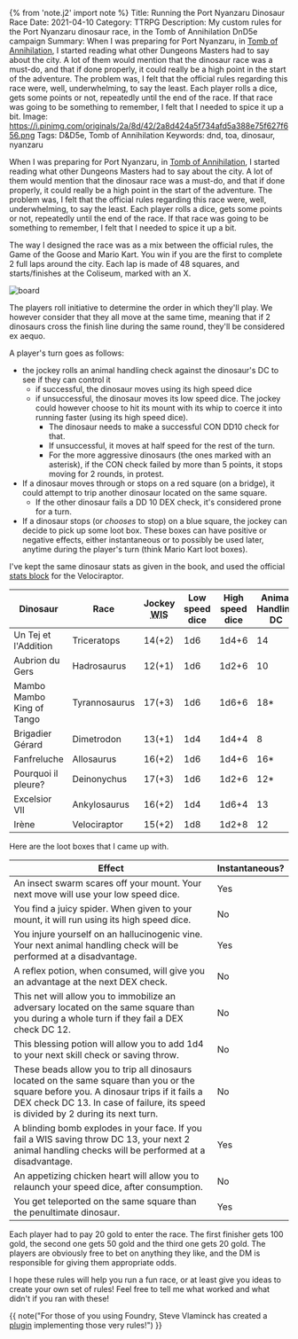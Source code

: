 {% from 'note.j2' import note %}
Title: Running the Port Nyanzaru Dinosaur Race
Date: 2021-04-10
Category: TTRPG
Description: My custom rules for the Port Nyanzaru dinosaur race, in the Tomb of Annihilation DnD5e campaign
Summary: When I was preparing for Port Nyanzaru, in [Tomb of Annihilation](https://dnd.wizards.com/products/tabletop-games/rpg-products/tomb-annihilation), I started reading what other Dungeons Masters had to say about the city. A lot of them would mention that the dinosaur race was a must-do, and that if done properly, it could really be a high point in the start of the adventure. The problem was, I felt that the official rules regarding this race were, well, underwhelming, to say the least. Each player rolls a dice, gets some points or not, repeatedly until the end of the race. If that race was going to be something to remember, I felt that I needed to spice it up a bit.
Image: https://i.pinimg.com/originals/2a/8d/42/2a8d424a5f734afd5a388e75f627f656.png
Tags: D&D5e, Tomb of Annihilation
Keywords: dnd, toa, dinosaur, nyanzaru

When I was preparing for Port Nyanzaru, in [Tomb of Annihilation](https://dnd.wizards.com/products/tabletop-games/rpg-products/tomb-annihilation), I started reading what other Dungeons Masters had to say about the city. A lot of them would mention that the dinosaur race was a must-do, and that if done properly, it could really be a high point in the start of the adventure. The problem was, I felt that the official rules regarding this race were, well, underwhelming, to say the least. Each player rolls a dice, gets some points or not, repeatedly until the end of the race. If that race was going to be something to remember, I felt that I needed to spice it up a bit.

The way I designed the race was as a mix between the official rules, the Game of the Goose and Mario Kart. You win if you are the first to complete 2 full laps around the city.  Each lap is made of 48 squares, and starts/finishes at the Coliseum, marked with an X.

![board](https://balthazar-rouberol-blog.s3.eu-west-3.amazonaws.com/nyanzaru-race/nyanzaru-race.webp)

The players roll initiative to determine the order in which they'll play. We however consider that they all move at the same time, meaning that if 2 dinosaurs cross the finish line during the same round, they'll be considered ex aequo.

A player's turn goes as follows:

* the jockey rolls an animal handling check against the dinosaur's DC to see if they can control it
    * if successful, the dinosaur moves using its high speed dice
    * if unsuccessful, the dinosaur moves its low speed dice. The jockey could however choose to hit its mount with its whip to coerce it into running faster (using its high speed dice).
        * The dinosaur needs to make a successful CON DD10 check for that.
        * If unsuccessful, it moves at half speed for the rest of the turn.
        * For the more aggressive dinosaurs (the ones marked with an asterisk), if the CON check failed by more than 5 points, it stops moving for 2 rounds, in protest.
* If a dinosaur moves through or stops on a red square (on a bridge), it could attempt to trip another dinosaur located on the same square.
    * If the other dinosaur fails a DD 10 DEX check, it's considered prone for a turn.
* If a dinosaur stops (or _chooses_ to stop) on a blue square, the jockey can decide to pick up some loot box. These boxes can have positive or negative effects, either instantaneous or to possibly be used later, anytime during the player's turn (think Mario Kart loot boxes).

I've kept the same dinosaur stats as given in the book, and used the official [stats block](https://5e.tools/bestiary.html#velociraptor_vgm) for the Velociraptor.

| Dinosaur                  | Race          | Jockey <abbr title="Wisdom">WIS</abbr> | Low speed dice | High speed dice | Animal Handling DC | <abbr title="Constitution">CON</abbr>    | <abbr title="Dexterity">DEX</abbr>    |
|---------------------------|---------------|------------|----------------|-----------------|--------------------|--------|--------|
| Un Tej et l'Addition      | Triceratops   | 14(+2)     | 1d6            | 1d4+6           | 14                 | 15(+2) | 9(-1)  |
| Aubrion du Gers           | Hadrosaurus   | 12(+1)     | 1d6            | 1d2+6           | 10                 | 13(+1) | 10(0)  |
| Mambo Mambo King of Tango | Tyrannosaurus | 17(+3)     | 1d6            | 1d6+6           | 18*                | 17(+3) | 10(0)  |
| Brigadier Gérard          | Dimetrodon    | 13(+1)     | 1d4            | 1d4+4           | 8                  | 15(+2) | 12(+1) |
| Fanfreluche               | Allosaurus    | 16(+2)     | 1d6            | 1d4+6           | 16*                | 15(+2) | 13(+1) |
| Pourquoi il pleure?       | Deinonychus   | 17(+3)     | 1d6            | 1d2+6           | 12*                | 14(+2) | 15(+2) |
| Excelsior VII             | Ankylosaurus  | 16(+2)     | 1d4            | 1d6+4           | 13                 | 16(+2) | 11(+0) |
| Irène                     | Velociraptor  | 15(+2)     | 1d8            | 1d2+8           | 12                 | 13(+1) | 14(+2) |


Here are the loot boxes that I came up with.

| Effect                                                                                                                                                                                                                        | Instantaneous? |
|-------------------------------------------------------------------------------------------------------------------------------------------------------------------------------------------------------------------------------|----------------|
| An insect swarm scares off your mount. Your next move will use your low speed dice.                                                                                                                                           | Yes            |
| You find a juicy spider. When given to your mount, it will run using its high speed dice.                                                                                                                                     | No             |
| You injure yourself on an hallucinogenic vine. Your next animal handling check will be performed at a disadvantage.                                                                                                           | Yes            |
| A reflex potion, when consumed, will give you an advantage at the next DEX check.                                                                                                                                             | No             |
| This net will allow you to immobilize an adversary located on the same square than you during a whole turn if they fail a DEX check DC 12.                                                                                                                        | No             |
| This blessing potion will allow you to add 1d4 to your next skill check or saving throw.                                                                                                                                      | No             |
| These beads allow you to trip all dinosaurs located on the same square than you or the square before you. A dinosaur trips if it fails a DEX check DC 13. In case of failure, its speed is divided by 2 during its next turn. | No             |
| A blinding bomb explodes in your face. If you fail a WIS saving throw DC 13, your next 2 animal handling checks will be performed at a disadvantage.                                                                          | Yes            |
| An appetizing chicken heart will allow you to relaunch your speed dice, after consumption.                                                                                                                                    | No             |
| You get teleported on the same square than the penultimate dinosaur.                                                                                                                                                          | Yes            |

Each player had to pay 20 gold to enter the race. The first finisher gets 100 gold, the second one gets 50 gold and the third one gets 20 gold. The players are obviously free to bet on anything they like, and the DM is responsible for giving them appropriate odds.

I hope these rules will help you run a fun race, or at least give you ideas to create your own set of rules! Feel free to tell me what worked and what didn't if you ran with these!

{{ note("For those of you using Foundry, Steve Vlaminck has created a [plugin](https://gitlab.com/mikedave/foundryvtt-macros/-/tree/master/dino-racing) implementing those very rules!") }}

